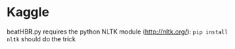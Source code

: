 Kaggle
======

beatHBR.py requires the python NLTK module (http://nltk.org/): `pip install nltk` should do the trick